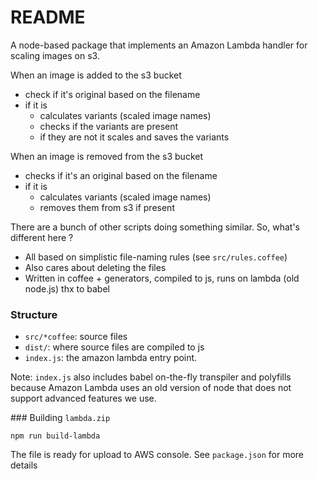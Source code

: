 
README
======

A node-based package that implements an Amazon Lambda handler for scaling images on s3.

When an image is added to the s3 bucket
- check if it's original based on the filename
- if it is
  - calculates variants (scaled image names)
  - checks if the variants are present
  - if they are not it scales and saves the variants

When an image is removed from the s3 bucket
- checks if it's an original based on the filename
- if it is
  - calculates variants (scaled image names)
  - removes them from s3 if present

There are a bunch of other scripts doing something similar.
So, what's different here ?

- All based on simplistic file-naming rules (see `src/rules.coffee`)
- Also cares about deleting the files
- Written in coffee + generators, compiled to js, runs on lambda (old node.js) thx to babel


### Structure

- `src/*coffee`: source files
- `dist/`: where source files are compiled to js
- `index.js`: the amazon lambda entry point.

Note:
`index.js` also includes babel on-the-fly transpiler and polyfills because
Amazon Lambda uses an old version of node that does not support advanced features we use.


### Building `lambda.zip`

    npm run build-lambda
    
The file is ready for upload to AWS console. See `package.json` for more details